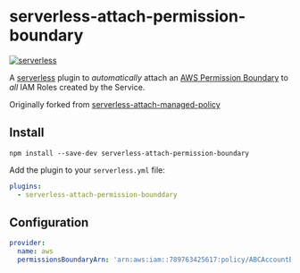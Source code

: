 # serverless-attach-permission-boundary

[![serverless](http://public.serverless.com/badges/v3.svg)](http://www.serverless.com)

A [serverless](http://www.serverless.com) plugin to _automatically_ attach an [AWS Permission Boundary](https://docs.aws.amazon.com/IAM/latest/UserGuide/access_policies_boundaries.html) to _all_ IAM Roles created by the Service.

Originally forked from [serverless-attach-managed-policy](https://github.com/Nordstrom/serverless-attach-managed-policy)

## Install

`npm install --save-dev serverless-attach-permission-boundary`

Add the plugin to your `serverless.yml` file:

```yaml
plugins:
  - serverless-attach-permission-bounddary
```

## Configuration

```yaml
provider:
  name: aws
  permissionsBoundaryArn: 'arn:aws:iam::789763425617:policy/ABCAccountBoundary'
```